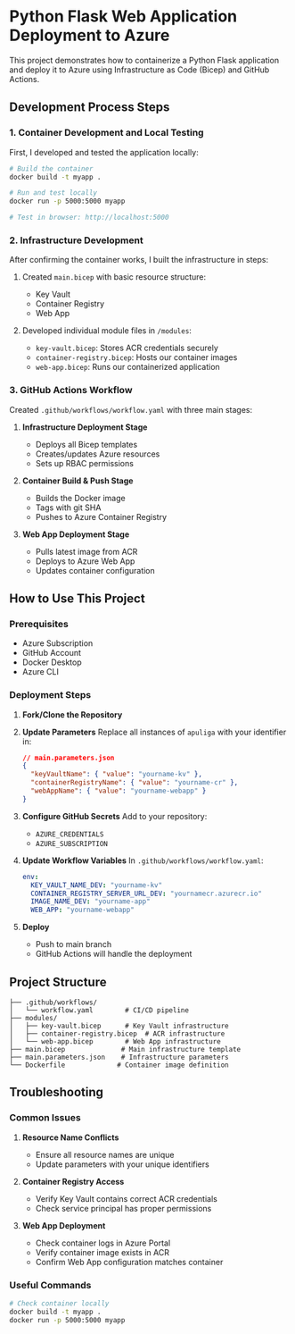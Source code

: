 # Python Flask Web Application Deployment to Azure

This project demonstrates how to containerize a Python Flask application and deploy it to Azure using Infrastructure as Code (Bicep) and GitHub Actions.

## Development Process Steps

### 1. Container Development and Local Testing

First, I developed and tested the application locally:

```bash
# Build the container
docker build -t myapp .

# Run and test locally
docker run -p 5000:5000 myapp

# Test in browser: http://localhost:5000
```

### 2. Infrastructure Development

After confirming the container works, I built the infrastructure in steps:

1. Created `main.bicep` with basic resource structure:

   - Key Vault
   - Container Registry
   - Web App

2. Developed individual module files in `/modules`:
   - `key-vault.bicep`: Stores ACR credentials securely
   - `container-registry.bicep`: Hosts our container images
   - `web-app.bicep`: Runs our containerized application

### 3. GitHub Actions Workflow

Created `.github/workflows/workflow.yaml` with three main stages:

1. **Infrastructure Deployment Stage**

   - Deploys all Bicep templates
   - Creates/updates Azure resources
   - Sets up RBAC permissions

2. **Container Build & Push Stage**

   - Builds the Docker image
   - Tags with git SHA
   - Pushes to Azure Container Registry

3. **Web App Deployment Stage**
   - Pulls latest image from ACR
   - Deploys to Azure Web App
   - Updates container configuration

## How to Use This Project

### Prerequisites

- Azure Subscription
- GitHub Account
- Docker Desktop
- Azure CLI

### Deployment Steps

1. **Fork/Clone the Repository**

2. **Update Parameters**
   Replace all instances of `apuliga` with your identifier in:

   ```json
   // main.parameters.json
   {
     "keyVaultName": { "value": "yourname-kv" },
     "containerRegistryName": { "value": "yourname-cr" },
     "webAppName": { "value": "yourname-webapp" }
   }
   ```

3. **Configure GitHub Secrets**
   Add to your repository:

   - `AZURE_CREDENTIALS`
   - `AZURE_SUBSCRIPTION`

4. **Update Workflow Variables**
   In `.github/workflows/workflow.yaml`:

   ```yaml
   env:
     KEY_VAULT_NAME_DEV: "yourname-kv"
     CONTAINER_REGISTRY_SERVER_URL_DEV: "yournamecr.azurecr.io"
     IMAGE_NAME_DEV: "yourname-app"
     WEB_APP: "yourname-webapp"
   ```

5. **Deploy**
   - Push to main branch
   - GitHub Actions will handle the deployment

## Project Structure

```
├── .github/workflows/
│   └── workflow.yaml        # CI/CD pipeline
├── modules/
│   ├── key-vault.bicep      # Key Vault infrastructure
│   ├── container-registry.bicep  # ACR infrastructure
│   └── web-app.bicep        # Web App infrastructure
├── main.bicep              # Main infrastructure template
├── main.parameters.json    # Infrastructure parameters
└── Dockerfile             # Container image definition
```

## Troubleshooting

### Common Issues

1. **Resource Name Conflicts**

   - Ensure all resource names are unique
   - Update parameters with your unique identifiers

2. **Container Registry Access**

   - Verify Key Vault contains correct ACR credentials
   - Check service principal has proper permissions

3. **Web App Deployment**
   - Check container logs in Azure Portal
   - Verify container image exists in ACR
   - Confirm Web App configuration matches container

### Useful Commands

```bash
# Check container locally
docker build -t myapp .
docker run -p 5000:5000 myapp

```
